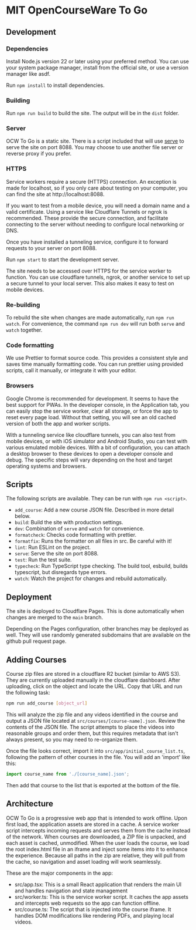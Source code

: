 # MIT OpenCourseWare To Go

## Development

### Dependencies
Install Node.js version 22 or later using your preferred method. You can use
your system package manager, install from the official site, or use a version
manager like asdf.

Run `npm install` to install dependencies.

### Building

Run `npm run build` to build the site. The output will be in the `dist` folder.

### Server

OCW To Go is a static site. There is a script included that will use
[serve](https://www.npmjs.com/package/serve) to serve the site on port 8088.
You may choose to use another file server or reverse proxy if you prefer.

### HTTPS

Service workers require a secure (HTTPS) connection. An exception is made for
localhost, so if you only care about testing on your computer, you can find the
site at http://localhost:8088.

If you want to test from a mobile device, you will need a domain name and a
valid certificate. Using a service like Cloudflare Tunnels or ngrok is
recommended. These provide the secure connection, and facilitate connecting to
the server without needing to configure local networking or DNS.

Once you have installed a tunneling service, configure it to forward requests
to your server on port 8088.

Run `npm start` to start the development server.

The site needs to be accessed over HTTPS for the service worker to function.
You can use cloudflare tunnels, ngrok, or another service to set up a secure
tunnel to your local server. This also makes it easy to test on mobile devices.

### Re-building

To rebuild the site when changes are made automatically, run `npm run watch`.
For convenience, the command `npm run dev` will run both `serve` and `watch`
together.

### Code formatting

We use Prettier to format source code. This provides a consistent style and
saves time manually formatting code. You can run prettier using provided
scripts, call it manually, or integrate it with your editor.

### Browsers

Google Chrome is recommended for development. It seems to have the best support
for PWAs. In the developer console, in the Application tab, you can easily stop
the service worker, clear all storage, or force the app to reset every page
load. Without that setting, you will see an old cached version of both the app
and worker scripts.

With a tunneling service like cloudflare tunnels, you can also test from mobile
devices, or with iOS simulator and Android Studio, you can test with various
emulated mobile devices. With a bit of configuration, you can attach a desktop
browser to these devices to open a developer console and debug. The specific
steps will vary depending on the host and target operating systems and browsers.

## Scripts

The following scripts are available. They can be run with `npm run <script>`.

- `add_course`: Add a new course JSON file. Described in more detail below.
- `build`: Build the site with production settings.
- `dev`: Combination of `serve` and `watch` for convenience.
- `formatcheck`: Checks code formatting with prettier.
- `formatfix`: Runs the formatter on all files in src. Be careful with it!
- `lint`: Run ESLint on the project.
- `serve`: Serve the site on port 8088.
- `test`: Run the test suite.
- `typecheck`: Run TypeScript type checking. The build tool, esbuild, builds typescript,
    but disregards type errors.
- `watch`: Watch the project for changes and rebuild automatically.

## Deployment

The site is deployed to Cloudflare Pages. This is done automatically when
changes are merged to the `main` branch.

Depending on the Pages configuration, other branches may be deployed as well.
They will use randomly generated subdomains that are available on the github
pull request page.

## Adding Courses

Course zip files are stored in a cloudflare R2 bucket (similar to AWS S3).  They
are currently uploaded manually in the cloudflare dashboard. After uploading,
click on the object and locate the URL. Copy that URL and run the following
task:

```bash
npm run add_course [object_url]
```

This will analyze the zip file and any videos identified in the course and
output a JSON file located at `src/courses/[course-name].json`. Review the
contents of the JSON file. The script attempts to place the videos into
reasonable groups and order them, but this requires metadata that isn't always
present, so you may need to re-organize them.

Once the file looks correct, import it into `src/app/initial_course_list.ts`,
following the pattern of other courses in the file. You will add an 'import'
like this:

```javascript
import course_name from './[course_name].json';
```

Then add that course to the list that is exported at the bottom of the file.

## Architecture

OCW To Go is a progressive web app that is intended to work offline. Upon first
load, the application assets are stored in a cache. A service worker script
intercepts incoming requests and serves them from the cache instead of the
network. When courses are downloaded, a ZIP file is unpacked, and each asset
is cached, unmodified. When the user loads the course, we load the root
index.html file in an iframe and inject some items into it to enhance the
experience. Because all paths in the zip are relative, they will pull from the
cache, so navigation and asset loading will work seamlessly.

These are the major components in the app:

- src/app.tsx: This is a small React application that renders the main UI and
    handles navigation and state management
- src/worker.ts: This is the service worker script. It caches the app assets and
    intercepts web requests so the app can function offline.
- src/course.ts: The script that is injected into the course iframe. It handles
    DOM modifications like rendering PDFs, and playing local videos.
